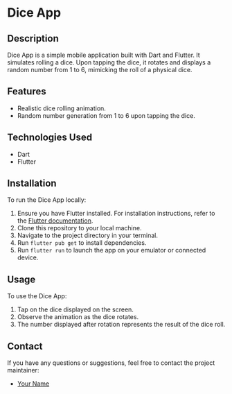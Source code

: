 # Dice App

## Description
Dice App is a simple mobile application built with Dart and Flutter. It simulates rolling a dice. Upon tapping the dice, it rotates and displays a random number from 1 to 6, mimicking the roll of a physical dice.

## Features
- Realistic dice rolling animation.
- Random number generation from 1 to 6 upon tapping the dice.

## Technologies Used
- Dart
- Flutter

## Installation
To run the Dice App locally:
1. Ensure you have Flutter installed. For installation instructions, refer to the [Flutter documentation](https://flutter.dev/docs/get-started/install).
2. Clone this repository to your local machine.
3. Navigate to the project directory in your terminal.
4. Run `flutter pub get` to install dependencies.
5. Run `flutter run` to launch the app on your emulator or connected device.

## Usage
To use the Dice App:
1. Tap on the dice displayed on the screen.
2. Observe the animation as the dice rotates.
3. The number displayed after rotation represents the result of the dice roll.

## Contact
If you have any questions or suggestions, feel free to contact the project maintainer:
- [Your Name](mailto:pindoriyabhavik@gmail.com)
